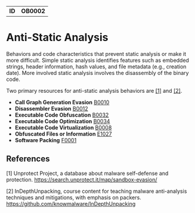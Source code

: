 |||
|---|---|
|**ID**|**OB0002**|


# Anti-Static Analysis
Behaviors and code characteristics that prevent static analysis or make it more difficult. Simple static analysis identifies features such as embedded strings, header information, hash values, and file metadata (e.g., creation date). More involved static analysis involves the disassembly of the binary code.

Two primary resources for anti-static analysis behaviors are [[1]](#1) and [[2]](#2).

* **Call Graph Generation Evasion** [B0010](../anti-static-analysis/evade-call-graph.md)
* **Disassembler Evasion** [B0012](../anti-static-analysis/evade-disassembler.md)
* **Executable Code Obfuscation** [B0032](../anti-static-analysis/exe-code-obfuscate.md)
* **Executable Code Optimization** [B0034](../anti-static-analysis/exe-code-optimize.md)
* **Executable Code Virtualization** [B0008](../anti-static-analysis/exe-code-virtualize.md)
* **Obfuscated Files or Information** [E1027](../defense-evasion/obfuscate-files.md)
* **Software Packing** [F0001](../anti-static-analysis/software-packing.md)

References
----------
<a name="1">[1]</a> Unprotect Project, a database about malware self-defense and protection. https://search.unprotect.it/map/sandbox-evasion/

<a name="2">[2]</a> InDepthUnpacking, course content for teaching malware anti-analysis techniques and mitigations, with emphasis on packers. https://github.com/knowmalware/InDepthUnpacking
